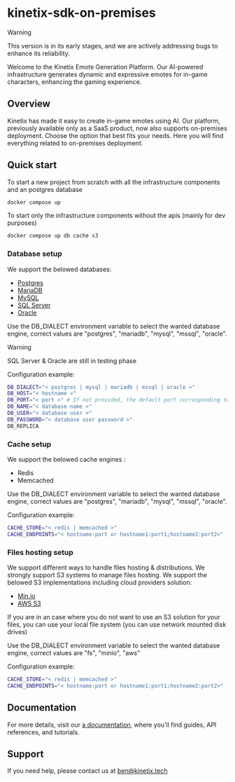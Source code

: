# kinetix-sdk-on-premises

> [!WARNING]  
> This version is in its early stages, and we are actively addressing bugs to enhance its reliability.

Welcome to the Kinetix Emote Generation Platform.
Our AI-powered infrastructure generates dynamic and expressive emotes for in-game characters, enhancing the gaming experience.

## Overview

Kinetix has made it easy to create in-game emotes using AI.
Our platform, previously available only as a SaaS product, now also supports on-premises deployment.
Choose the option that best fits your needs.
Here you will find everything related to on-premises deployment.

## Quick start

To start a new project from scratch with all the infrastructure components and an postgres database

```sh
docker compose up
```

To start only the infrastructure components without the apis (mainly for dev purposes)

```sh
docker compose up db cache s3
```

### Database setup

We support the belowed databases:

- [Postgres](https://www.postgresql.org/)
- [MariaDB](https://mariadb.org/)
- [MySQL](https://www.mysql.com/)
- [SQL Server](https://www.microsoft.com/sql-server/sql-server-2022)
- [Oracle](https://www.oracle.com/database/)

Use the DB_DIALECT environment variable to select the wanted database engine,
correct values are "postgres", "mariadb", "mysql", "mssql", "oracle".

> [!WARNING]  
> SQL Server & Oracle are still in testing phase

Configuration example:

```sh
DB_DIALECT="< postgres | mysql | mariadb | mssql | oracle >"
DB_HOST="< hostname >"
DB_PORT="< port >" # If not provided, the default port corresponding to the provided dialect will be set automatically
DB_NAME="< database name >"
DB_USER="< database user >"
DB_PASSWORD="< database user password >"
DB_REPLICA
```

### Cache setup

We support the belowed cache engines :

- Redis
- Memcached

Use the DB_DIALECT environment variable to select the wanted database engine,
correct values are "postgres", "mariadb", "mysql", "mssql", "oracle".

Configuration example:

```sh
CACHE_STORE="< redis | memcached >"
CACHE_ENDPOINTS="< hostname:port or hostname1:port1;hostname2:port2>"
```

### Files hosting setup

We support different ways to handle files hosting & distributions.
We strongly support S3 systems to manage files hosting.
We support the belowed S3 implementations including cloud providers solution:

- [Min.io](https://min.io/)
- [AWS S3](https://aws.amazon.com/s3/)

If you are in an case where you do not want to use an S3 solution for your files, you can use your local file system (you can use network mounted disk drives)

Use the DB_DIALECT environment variable to select the wanted database engine,
correct values are "fs", "minio", "aws"

Configuration example:

```sh
CACHE_STORE="< redis | memcached >"
CACHE_ENDPOINTS="< hostname:port or hostname1:port1;hostname2:port2>"
```

## Documentation

For more details, visit our [a documentation](https://stackoverflow.com/questions/19633531/configure-msbuild-output-path), where you'll find guides, API references, and tutorials.

## Support

If you need help, please contact us at [ben@kinetix.tech](mailto=ben@kinetix.tech)
